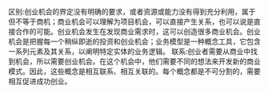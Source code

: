 区别:创业机会的界定没有明确的要求，或者资源或能力没有得到充分利用，属于但不等于商机；商业机会可以理解为项目机会，可以直接产生关系，也可以说是直接合作的可能。创业机会发生在发现商业需求时，这可以创造很多商业机会。创业机会是把握每一个稍纵即逝的投资和创业机会；业务模型是一种概念工具，它包含一系列元素及其关系，以阐明特定实体的业务逻辑。
联系:创业者需要从商业中找到机会，所以需要创业机会。在这个机会中，他们需要不同的想法来开发新的商业模式。因此，这些概念是相互联系、相互关联的。每个概念都是不可分割的，需要相互促进成功创业。



































